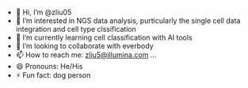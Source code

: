 - 👋 Hi, I’m @zliu05
- 👀 I’m interested in NGS data analysis, purticularly the single cell data integration and cell type clssification
- 🌱 I’m currently learning cell classification with AI tools
- 💞️ I’m looking to collaborate with everbody
- 📫 How to reach me: zliu5@illumina.com ...
- 😄 Pronouns: He/His
- ⚡ Fun fact: dog person

<!---
zliu05/zliu05 is a ✨ special ✨ repository because its `README.md` (this file) appears on your GitHub profile.
You can click the Preview link to take a look at your changes.
--->
